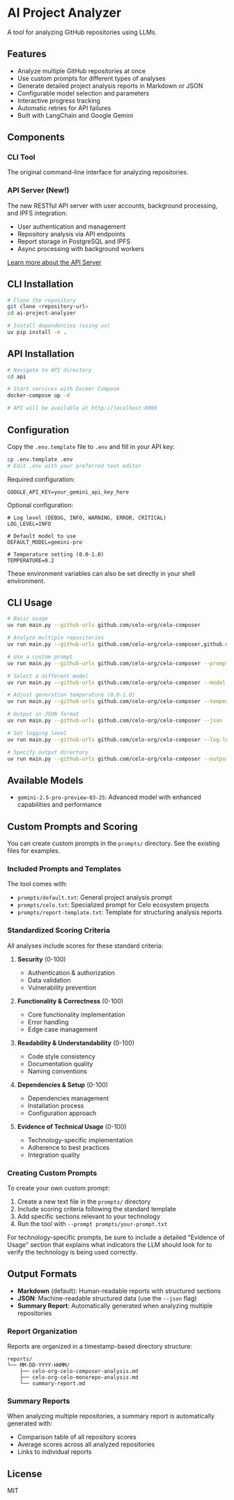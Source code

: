 # AI Project Analyzer

A tool for analyzing GitHub repositories using LLMs.

## Features

- Analyze multiple GitHub repositories at once
- Use custom prompts for different types of analyses
- Generate detailed project analysis reports in Markdown or JSON
- Configurable model selection and parameters
- Interactive progress tracking
- Automatic retries for API failures
- Built with LangChain and Google Gemini

## Components

### CLI Tool

The original command-line interface for analyzing repositories.

### API Server (New!)

The new RESTful API server with user accounts, background processing, and IPFS integration:

- User authentication and management
- Repository analysis via API endpoints
- Report storage in PostgreSQL and IPFS
- Async processing with background workers

[Learn more about the API Server](api/README.md)

## CLI Installation

```bash
# Clone the repository
git clone <repository-url>
cd ai-project-analyzer

# Install dependencies (using uv)
uv pip install -e .
```

## API Installation

```bash
# Navigate to API directory
cd api

# Start services with Docker Compose
docker-compose up -d

# API will be available at http://localhost:8000
```

## Configuration

Copy the `.env.template` file to `.env` and fill in your API key:

```bash
cp .env.template .env
# Edit .env with your preferred text editor
```

Required configuration:

```
GOOGLE_API_KEY=your_gemini_api_key_here
```

Optional configuration:

```
# Log level (DEBUG, INFO, WARNING, ERROR, CRITICAL)
LOG_LEVEL=INFO

# Default model to use
DEFAULT_MODEL=gemini-pro

# Temperature setting (0.0-1.0)
TEMPERATURE=0.2
```

These environment variables can also be set directly in your shell environment.

## CLI Usage

```bash
# Basic usage
uv run main.py --github-urls github.com/celo-org/celo-composer

# Analyze multiple repositories
uv run main.py --github-urls github.com/celo-org/celo-composer,github.com/celo-org/celo-monorepo

# Use a custom prompt
uv run main.py --github-urls github.com/celo-org/celo-composer --prompt prompts/celo.txt

# Select a different model
uv run main.py --github-urls github.com/celo-org/celo-composer --model gemini-1.5-pro

# Adjust generation temperature (0.0-1.0)
uv run main.py --github-urls github.com/celo-org/celo-composer --temperature 0.7

# Output in JSON format
uv run main.py --github-urls github.com/celo-org/celo-composer --json

# Set logging level
uv run main.py --github-urls github.com/celo-org/celo-composer --log-level DEBUG

# Specify output directory
uv run main.py --github-urls github.com/celo-org/celo-composer --output ./my-reports
```

## Available Models

- `gemini-2.5-pro-preview-03-25`: Advanced model with enhanced capabilities and performance

## Custom Prompts and Scoring

You can create custom prompts in the `prompts/` directory. See the existing files for examples.

### Included Prompts and Templates

The tool comes with:

- `prompts/default.txt`: General project analysis prompt
- `prompts/celo.txt`: Specialized prompt for Celo ecosystem projects
- `prompts/report-template.txt`: Template for structuring analysis reports

### Standardized Scoring Criteria

All analyses include scores for these standard criteria:

1. **Security** (0-100)

   - Authentication & authorization
   - Data validation
   - Vulnerability prevention

2. **Functionality & Correctness** (0-100)

   - Core functionality implementation
   - Error handling
   - Edge case management

3. **Readability & Understandability** (0-100)

   - Code style consistency
   - Documentation quality
   - Naming conventions

4. **Dependencies & Setup** (0-100)

   - Dependencies management
   - Installation process
   - Configuration approach

5. **Evidence of Technical Usage** (0-100)
   - Technology-specific implementation
   - Adherence to best practices
   - Integration quality

### Creating Custom Prompts

To create your own custom prompt:

1. Create a new text file in the `prompts/` directory
2. Include scoring criteria following the standard template
3. Add specific sections relevant to your technology
4. Run the tool with `--prompt prompts/your-prompt.txt`

For technology-specific prompts, be sure to include a detailed "Evidence of Usage" section that explains what indicators the LLM should look for to verify the technology is being used correctly.

## Output Formats

- **Markdown** (default): Human-readable reports with structured sections
- **JSON**: Machine-readable structured data (use the `--json` flag)
- **Summary Report**: Automatically generated when analyzing multiple repositories

### Report Organization

Reports are organized in a timestamp-based directory structure:

```
reports/
└── MM-DD-YYYY-HHMM/
    ├── celo-org-celo-composer-analysis.md
    ├── celo-org-celo-monorepo-analysis.md
    └── summary-report.md
```

### Summary Reports

When analyzing multiple repositories, a summary report is automatically generated with:

- Comparison table of all repository scores
- Average scores across all analyzed repositories
- Links to individual reports

## License

MIT